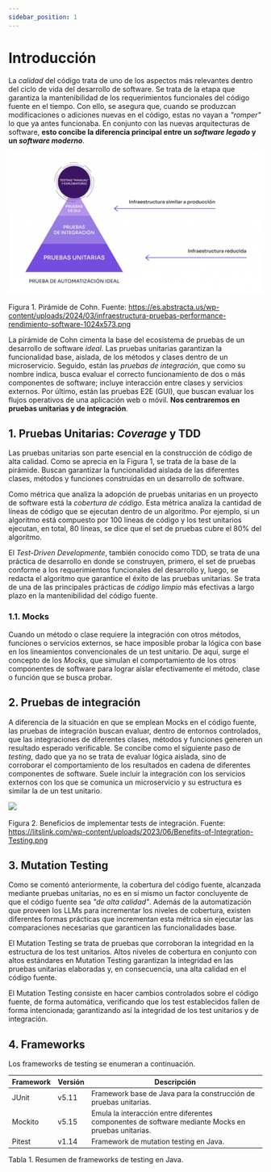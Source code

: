 ```yaml
---
sidebar_position: 1
---
```


# Introducción

La _calidad_ del código trata de uno de los aspectos más relevantes dentro del ciclo de vida del desarrollo de software. Se trata de la etapa que garantiza la mantenibilidad de los requerimientos funcionales del código fuente en el tiempo. Con ello, se asegura que, cuando se produzcan modificaciones o adiciones nuevas en el código, estas no vayan a _"romper"_ lo que ya antes funcionaba. En conjunto con las nuevas arquitecturas de software, __esto concibe la diferencia principal entre un _software legado_ y un _software moderno___. 

![](../../static/img/testing/piramide.png)

Figura 1. Pirámide de Cohn. Fuente: https://es.abstracta.us/wp-content/uploads/2024/03/infraestructura-pruebas-performance-rendimiento-software-1024x573.png

La pirámide de Cohn cimenta la base del ecosistema de pruebas de un desarrollo de software _ideal_. Las pruebas unitarias garantizan la funcionalidad base, aislada, de los métodos y clases dentro de un microservicio. Seguido, están las _pruebas de integración_, que como su nombre indica, busca evaluar el correcto funcionamiento de dos o más componentes de software; incluye interacción entre clases y servicios externos. Por último, están las pruebas E2E (GUI), que buscan evaluar los flujos operativos de una aplicación web o móvil. __Nos centraremos en pruebas unitarias y de integración__. 

## 1. Pruebas Unitarias: _Coverage_ y TDD

Las pruebas unitarias son parte esencial en la construcción de código de alta calidad. Como se aprecia en la Figura 1, se trata de la base de la pirámide. Buscan garantizar la funcionalidad aislada de las diferentes clases, métodos y funciones construídas en un desarrollo de software.

Como métrica que analiza la adopción de pruebas unitarias en un proyecto de software está la _cobertura de código_. Esta métrica analiza la cantidad de líneas de código que se ejecutan dentro de un algoritmo. Por ejemplo, si un algoritmo está compuesto por 100 líneas de código y los test unitarios ejecutan, en total, 80 líneas, se dice que el set de pruebas cubre el 80% del algoritmo.

El _Test-Driven Developmente_, también conocido como TDD, se trata de una práctica de desarrollo en donde se construyen, primero, el set de pruebas conforme a los requerimientos funcionales del desarrollo y, luego, se redacta el algoritmo que garantice el éxito de las pruebas unitarias. Se trata de una de las principales prácticas de _código limpio_ más efectivas a largo plazo en la mantenibilidad del código fuente.

### 1.1. Mocks

Cuando un método o clase requiere la integración con otros métodos, funciones o servicios externos, se hace imposible probar la lógica con base en los lineamientos convencionales de un test unitario. De aquí, surge el concepto de los _Mocks_, que simulan el comportamiento de los otros componentes de software para lograr aislar efectivamente el método, clase o función que se busca probar.


## 2. Pruebas de integración

A diferencia de la situación en que se emplean Mocks en el código fuente, las pruebas de integración buscan evaluar, dentro de entornos controlados, que las integraciones de diferentes clases, métodos y funciones generen un resultado esperado verificable. Se concibe como el siguiente paso de _testing_, dado que ya no se trata de evaluar lógica aislada, sino de corroborar el comportamiento de los resultados en cadena de diferentes componentes de software. Suele incluir la integración con los servicios externos con los que se comunica un microservicio y su estructura es similar la de un test unitario.


<img src="../../img/testing/integration_testing.png" width="600px" />

Figura 2. Beneficios de implementar tests de integración. Fuente: https://litslink.com/wp-content/uploads/2023/06/Benefits-of-Integration-Testing.png

## 3. Mutation Testing

Como se comentó anteriormente, la cobertura del código fuente, alcanzada mediante pruebas unitarias, no es en sí mismo un factor concluyente de que el código fuente sea _"de alta calidad"_. Además de la automatización que proveen los LLMs para incrementar los niveles de cobertura, existen diferentes formas prácticas que incrementan esta métrica sin ejecutar las comparaciones necesarias que garanticen las funcionalidades base. 

El Mutation Testing se trata de pruebas que corroboran la integridad en la estructura de los test unitarios. Altos niveles de cobertura en conjunto con altos estándares en Mutation Testing garantizan la integridad en las pruebas unitarias elaboradas y, en consecuencia, una alta calidad en el código fuente.

El Mutation Testing consiste en hacer cambios controlados sobre el código fuente, de forma automática, verificando que los test establecidos fallen de forma intencionada; garantizando así la integridad de los test unitarios y de integración. 


## 4. Frameworks

Los frameworks de testing se enumeran a continuación.

| Framework | Versión | Descripción |
| --------- | ------- | ----------- |
| JUnit  | v5.11   | Framework base de Java para la construcción de pruebas unitarias. |
| Mockito    | v5.15  | Emula la interacción entre diferentes componentes de software mediante Mocks en pruebas unitarias. |
| Pitest     | v1.14  | Framework de mutation testing en Java. |

Tabla 1. Resumen de frameworks de testing en Java.